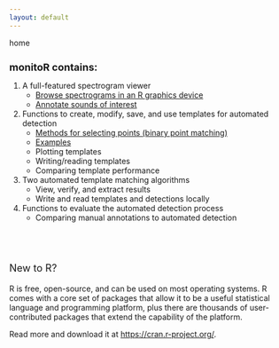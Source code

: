 ```yaml
---
layout: default
---
```

<p>home</p>
<div id="mainlist"> 
    <h1 style="font-size:large;">monitoR contains:</h1>
    <ol>
        <li>A full-featured spectrogram viewer
            <ul>
                <li><a href="assets/viewingSpectrograms/viewingSpectrograms.html">Browse spectrograms in an R graphics device</a></li>
                <li><a href="assets/annotatingSpectrograms/annotatingSpectrograms.html">Annotate sounds of interest</a></li>
            </ul>
        </li>
        <li>Functions to create, modify, save, and use templates for automated detection
            <ul>
                <li><a href="assets/makingTemplates/makingBinTemplates.html">Methods for selecting points (binary point matching)</a></li>
                <li><a href="assets/makingTemplates/binExamples.html">Examples</a></li>
<!--                <li><a href="assets/makingTemplates/makingCorTemplates.html">Methods for selecting points (spectrogram cross correlation)</a></li>-->
                <li>Plotting templates</li>
                <li>Writing/reading templates</li>
                <li>Comparing template performance</li>
            </ul>
        </li>
        <li>Two automated template matching algorithms
            <ul>
                <li>View, verify, and extract results</li>
                <li>Write and read templates and detections locally</li>
            </ul>
        </li>
        <li>Functions to evaluate the automated detection process
            <ul>
                <li>Comparing manual annotations to automated detection</li>
            </ul>
        </li>
    </ol>
</div>
<p style="font-size:large;padding-top:3em;">New to R?</p>
<p>R is free, open-source, and can be used on most operating systems. R comes with a core set of packages that allow it to be a useful statistical language and programming platform, plus there are thousands of user-contributed packages that extend the capability of the platform.</p>
<p>Read more and download it at <a href="https://cran.r-project.org/" target="_blank">https://cran.r-project.org/</a>.
